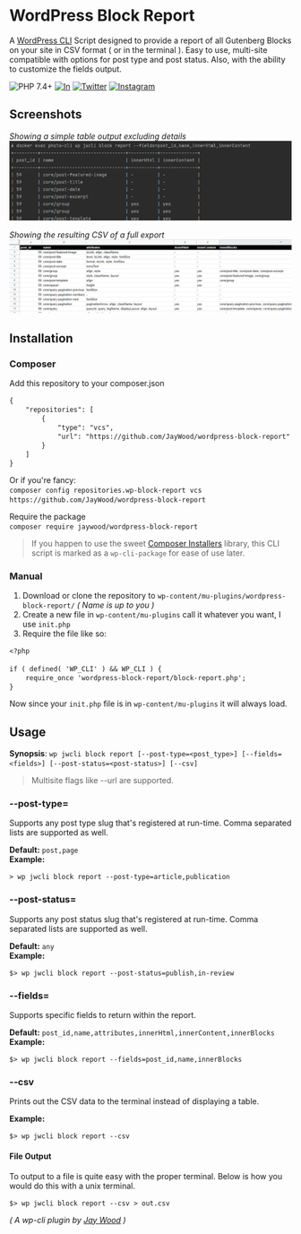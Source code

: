 # WordPress Block Report
A [WordPress CLI](https://github.com/wp-cli/wp-cli) Script designed to provide a report of all Gutenberg Blocks on your site in CSV format ( or in the 
terminal ). Easy to use, multi-site compatible with options for post type and post status. Also, with the ability to customize the fields output.

![PHP 7.4+](https://img.shields.io/badge/PHP-^7.4-green?style=for-the-badge&logo=php)
[![In](https://img.shields.io/static/v1?label=&message=LinkedIn&color=blue&style=for-the-badge&logo=linkedin)](https://www.linkedin.com/in/jerrywoodjr/)
[![Twitter](https://img.shields.io/static/v1?label=&message=Twitter&color=cyan&style=for-the-badge&logo=twitter)](https://twitter.com/plugish/)
[![Instagram](https://img.shields.io/static/v1?label=&message=Instagram&color=pink&style=for-the-badge&logo=instagram)](https://www.instagram.com/therealjaywood/)

## Screenshots

_Showing a simple table output excluding details_
![](https://raw.githubusercontent.com/JayWood/wordpress-block-report/main/assets/table.png)

_Showing the resulting CSV of a full export_
![](https://raw.githubusercontent.com/JayWood/wordpress-block-report/main/assets/csv.png)

## Installation

### Composer
Add this repository to your composer.json
```
{
    "repositories": [
        {
            "type": "vcs",
            "url": "https://github.com/JayWood/wordpress-block-report"
        }
    ]
}
```

Or if you're fancy:   
`composer config repositories.wp-block-report vcs https://github.com/JayWood/wordpress-block-report`

Require the package   
`composer require jaywood/wordpress-block-report`

> If you happen to use the sweet [Composer Installers](https://github.com/composer/installers) library, this CLI script is
marked as a `wp-cli-package` for ease of use later.

### Manual

1. Download or clone the repository to `wp-content/mu-plugins/wordpress-block-report/` _( Name is up to you )_
1. Create a new file in `wp-content/mu-plugins` call it whatever you want, I use `init.php`
1. Require the file like so:
```
<?php

if ( defined( 'WP_CLI' ) && WP_CLI ) {
    require_once 'wordpress-block-report/block-report.php';
}
```

Now since your `init.php` file is in `wp-content/mu-plugins` it will always load.

## Usage

**Synopsis**: `wp jwcli block report [--post-type=<post_type>] [--fields=<fields>] [--post-status=<post-status>] [--csv]`

> Multisite flags like --url are supported.

### --post-type=<post-type> 
Supports any post type slug that's registered at run-time. Comma separated lists are supported as well.

**Default:** `post,page`   
**Example:**
```
> wp jwcli block report --post-type=article,publication
```

### --post-status=<post-status>
Supports any post status slug that's registered at run-time. Comma separated lists are supported as well.

**Default:** `any`   
**Example:**
```
$> wp jwcli block report --post-status=publish,in-review
```

### --fields=<fields>
Supports specific fields to return within the report.

**Default:** `post_id,name,attributes,innerHtml,innerContent,innerBlocks`
**Example:**   
```
$> wp jwcli block report --fields=post_id,name,innerBlocks
```

### --csv
Prints out the CSV data to the terminal instead of displaying a table.

**Example:**
```
$> wp jwcli block report --csv
```

#### File Output
To output to a file is quite easy with the proper terminal. Below is how you would do this with a unix terminal.
```
$> wp jwcli block report --csv > out.csv
```

_( A wp-cli plugin by [Jay Wood](https://twitter.com/plugish) )_

